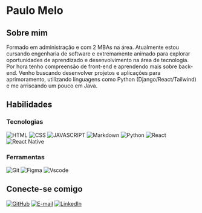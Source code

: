# Paulo Melo

## Sobre mim

Formado em administração e com 2 MBAs na área. Atualmente estou cursando engenharia de software e extremamente animado para explorar oportunidades de aprendizado e desenvolvimento na área de tecnologia. Por hora tenho compreensão de front-end e aprendendo mais sobre back-end. Venho buscando desenvolver projetos e aplicações para aprimoramento, utilizando linguagens como Python (Django/React/Tailwind) e me arriscando um pouco em Java.

## Habilidades

### Tecnologias

![HTML](https://img.shields.io/badge/html5-192436?style=for-the-badge&logo=html5&logoColor=orange)
![CSS](https://img.shields.io/badge/css3-192436?style=for-the-badge&logo=css3)
![JAVASCRIPT](https://img.shields.io/badge/JavaScript-192436?style=for-the-badge&logo=javascript)
![Markdown](https://img.shields.io/badge/Markdown-192436?style=for-the-badge&logo=markdown)
![Python](https://img.shields.io/badge/python-192436?style=for-the-badge&logo=python&logoColor=ffdd54)
![React](https://img.shields.io/badge/React-192436?style=for-the-badge&logo=react&logoColor=61DAFB)
![React Native](https://img.shields.io/badge/React_Native-192436?style=for-the-badge&logo=react&logoColor=61DAFB)
<!--!![Angular](https://img.shields.io/badge/Angular-192436?style=for-the-badge&logo=angular&logoColor=white)
[TypeScript](https://img.shields.io/badge/TypeScript-192436?style=for-the-badge&logo=typescript&logoColor=white)
[C](https://img.shields.io/badge/C-192436?style=for-the-badge&logo=c&logoColor=white)
[C++](https://img.shields.io/badge/C%2B%2B-192436?style=for-the-badge&logo=c%2B%2B&logoColor=white)
[C#](https://img.shields.io/badge/C%23-192436?style=for-the-badge&logo=c-sharp&logoColor=white)-->

### Ferramentas

![Git](https://img.shields.io/badge/GIT-192436?style=for-the-badge&logo=git&logoColor=white)
![Figma](https://img.shields.io/badge/Figma-192436?style=for-the-badge&logo=figma&logoColor=figma)
![Vscode](https://img.shields.io/badge/Vscode-192436?style=for-the-badge&logo=visual-studio-code&logoColor=white)

## Conecte-se comigo

[![GitHub](https://img.shields.io/badge/GitHub-100000?style=for-the-badge&logo=github&logoColor=white)](https://github.com/Paul-Melo)
[![E-mail](https://img.shields.io/badge/-Email-000?style=for-the-badge&logo=microsoft-outlook&logoColor=007BFF)](mailto:paulomelo.adm@hotmail.com)
[![LinkedIn](https://img.shields.io/badge/LinkedIn-0077B5?style=for-the-badge&logo=linkedin&logoColor=white)](https://www.linkedin.com/in/paulo-melo-6a5683a7/)
